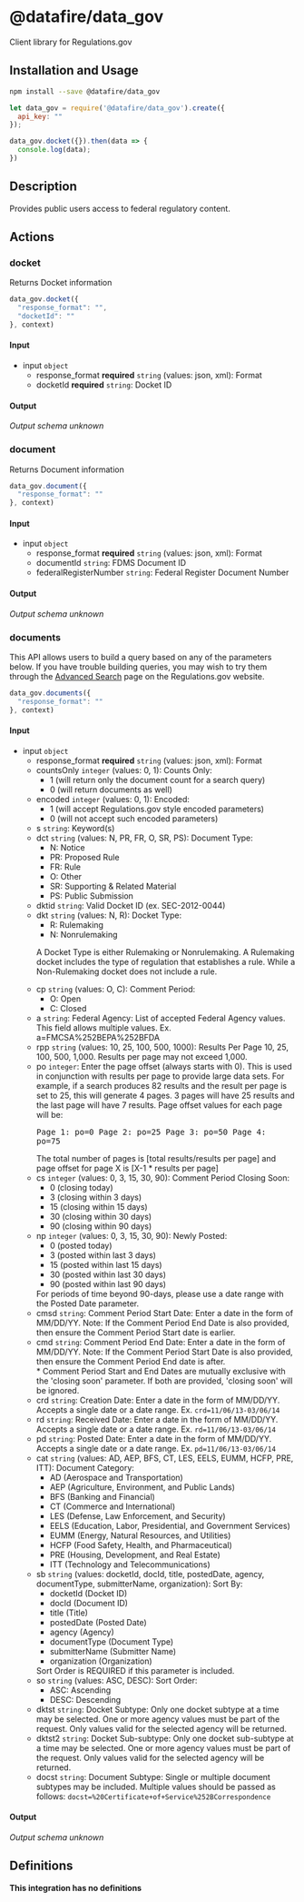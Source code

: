 # @datafire/data_gov

Client library for Regulations.gov

## Installation and Usage
```bash
npm install --save @datafire/data_gov
```
```js
let data_gov = require('@datafire/data_gov').create({
  api_key: ""
});

data_gov.docket({}).then(data => {
  console.log(data);
})
```

## Description

Provides public users access to federal regulatory content.

## Actions

### docket
Returns Docket information


```js
data_gov.docket({
  "response_format": "",
  "docketId": ""
}, context)
```

#### Input
* input `object`
  * response_format **required** `string` (values: json, xml): Format
  * docketId **required** `string`: Docket ID

#### Output
*Output schema unknown*

### document
Returns Document information


```js
data_gov.document({
  "response_format": ""
}, context)
```

#### Input
* input `object`
  * response_format **required** `string` (values: json, xml): Format
  * documentId `string`: FDMS Document ID
  * federalRegisterNumber `string`: Federal Register Document Number

#### Output
*Output schema unknown*

### documents
This API allows users to build a query based on any of the parameters below.  If you have trouble building queries, you may wish to try them through the <a href="http://www.regulations.gov/#!advancedSearch">Advanced Search</a> page on the Regulations.gov website.


```js
data_gov.documents({
  "response_format": ""
}, context)
```

#### Input
* input `object`
  * response_format **required** `string` (values: json, xml): Format
  * countsOnly `integer` (values: 0, 1): Counts Only: <ul><li>1 (will return only the document count for a search query)</li><li>0 (will return documents as well)</li></ul>
  * encoded `integer` (values: 0, 1): Encoded: <ul><li>1 (will accept Regulations.gov style encoded parameters)</li><li>0 (will not accept such encoded parameters)</li></ul>
  * s `string`: Keyword(s)
  * dct `string` (values: N, PR, FR, O, SR, PS): Document Type: <ul><li>N: Notice</li><li>PR: Proposed Rule</li><li>FR: Rule</li><li>O: Other</li><li>SR: Supporting & Related Material</li><li>PS: Public Submission</li></ul>
  * dktid `string`: Valid Docket ID (ex. SEC-2012-0044)
  * dkt `string` (values: N, R): Docket Type: <ul><li>R: Rulemaking</li><li>N: Nonrulemaking</li></ul><p>A Docket Type is either Rulemaking or Nonrulemaking. A Rulemaking docket includes the type of regulation that establishes a rule. While a Non-Rulemaking docket does not include a rule.</p>
  * cp `string` (values: O, C): Comment Period: <ul><li>O: Open</li><li>C: Closed</li></ul>
  * a `string`: Federal Agency: List of accepted Federal Agency values. This field allows multiple values. Ex. a=FMCSA%252BEPA%252BFDA
  * rpp `string` (values: 10, 25, 100, 500, 1000): Results Per Page 10, 25, 100, 500, 1,000.  Results per page may not exceed 1,000.
  * po `integer`: Enter the page offset (always starts with 0). This is used in conjunction with results per page to provide large data sets. For example, if a search produces 82 results and the result per page is set to 25, this will generate 4 pages. 3 pages will have 25 results and the last page will have 7 results. Page offset values for each page will be: <pre>Page 1: po=0 Page 2: po=25 Page 3: po=50 Page 4: po=75</pre> The total number of pages is [total results/results per page] and page offset for page X is [X-1 * results per page]
  * cs `integer` (values: 0, 3, 15, 30, 90): Comment Period Closing Soon: <ul><li>0 (closing today)</li><li>3 (closing within 3 days)</li><li>15 (closing within 15 days)</li><li>30 (closing within 30 days)</li><li>90 (closing within 90 days)</li></ul>
  * np `integer` (values: 0, 3, 15, 30, 90): Newly Posted: <ul><li>0 (posted today)</li><li>3 (posted within last 3 days)</li><li>15 (posted within last 15 days)</li><li>30 (posted within last 30 days)</li><li>90 (posted within last 90 days)</li></ul>  For periods of time beyond 90-days, please use a date range with the Posted Date parameter.
  * cmsd `string`: Comment Period Start Date: Enter a date in the form of MM/DD/YY. Note: If the Comment Period End Date is also provided, then ensure the Comment Period Start date is earlier.
  * cmd `string`: Comment Period End Date: Enter a date in the form of MM/DD/YY. Note: If the Comment Period Start Date is also provided, then ensure the Comment Period End date is after.<br/>* Comment Period Start and End Dates are mutually exclusive with the 'closing soon' parameter. If both are provided, 'closing soon' will be ignored.
  * crd `string`: Creation Date: Enter a date in the form of MM/DD/YY. Accepts a single date or a date range. Ex. <code>crd=11/06/13-03/06/14</code>
  * rd `string`: Received Date: Enter a date in the form of MM/DD/YY. Accepts a single date or a date range. Ex. <code>rd=11/06/13-03/06/14</code>
  * pd `string`: Posted Date: Enter a date in the form of MM/DD/YY. Accepts a single date or a date range. Ex. <code>pd=11/06/13-03/06/14</code>
  * cat `string` (values: AD, AEP, BFS, CT, LES, EELS, EUMM, HCFP, PRE, ITT): Document Category: <ul><li>AD (Aerospace and Transportation)</li> <li>AEP (Agriculture, Environment, and Public Lands)</li> <li>BFS (Banking and Financial)</li> <li>CT (Commerce and International)</li> <li>LES (Defense, Law Enforcement, and Security)</li> <li>EELS (Education, Labor, Presidential, and Government Services)</li> <li>EUMM (Energy, Natural Resources, and Utilities)</li> <li>HCFP (Food Safety, Health, and Pharmaceutical)</li> <li>PRE (Housing, Development, and Real Estate)</li> <li>ITT (Technology and Telecommunications)</li></ul>
  * sb `string` (values: docketId, docId, title, postedDate, agency, documentType, submitterName, organization): Sort By: <ul><li>docketId (Docket ID)</li><li>docId (Document ID)</li><li>title (Title)</li><li>postedDate (Posted Date)</li><li>agency (Agency)</li><li>documentType (Document Type)</li><li>submitterName (Submitter Name)</li><li>organization (Organization)</li></ul> Sort Order is REQUIRED if this parameter is included.
  * so `string` (values: ASC, DESC): Sort Order: <ul><li>ASC: Ascending</li><li>DESC: Descending</li></ul>
  * dktst `string`: Docket Subtype: Only one docket subtype at a time may be selected. One or more agency values must be part of the request. Only values valid for the selected agency will be returned.
  * dktst2 `string`: Docket Sub-subtype: Only one docket sub-subtype at a time may be selected. One or more agency values must be part of the request. Only values valid for the selected agency will be returned.
  * docst `string`: Document Subtype: Single or multiple document subtypes may be included.  Multiple values should be passed as follows: <code>docst=%20Certificate+of+Service%252BCorrespondence</code>

#### Output
*Output schema unknown*



## Definitions

**This integration has no definitions**
